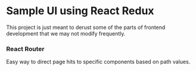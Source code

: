 # Sample UI using React Redux

This project is just meant to derust some of the parts of frontend development that we may not modify frequently.

### React Router
Easy way to direct page hits to specific components based on path values.